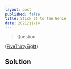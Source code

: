 ```yaml
---
layout: post
published: false
title: Stick it to the Genie
date: 2021/11/14
---
```


>Question

<!--more-->

([FiveThirtyEight](URL))

## Solution



<br>
